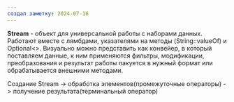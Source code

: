 ```yaml
---
создал заметку: 2024-07-16
---
```

**Stream** - объект для универсальной работы с наборами данных. Работают вместе с лямбдами, указателями на методы (String::valueOf) и Optional<>.
Визуально можно представить как конвейер, в который поставляем данные, к ним применяются фильтры, модификации, преобразования и результат работы пакуется в нужный формат или обрабатывается внешними методами.

Создание Stream -> обработка элементов(промежуточные операторы) -> получение результата(терминальный оператор)